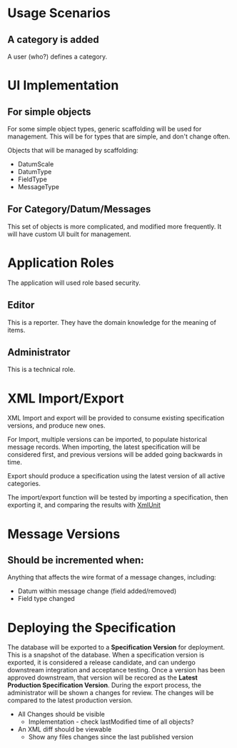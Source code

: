 # Usage Scenarios

## A category is added

A user (who?) defines a category.


# UI Implementation

## For simple objects

For some simple object types, generic scaffolding will be used for management. This will be for types that are simple, and don't change often.

Objects that will be managed by scaffolding:

* DatumScale
* DatumType
* FieldType
* MessageType

## For Category/Datum/Messages

This set of objects is more complicated, and modified more frequently. It will have custom UI built for management.


# Application Roles

The application will used role based security.

## Editor

This is a reporter. They have the domain knowledge for the meaning of items.

## Administrator

This is a technical role.

# XML Import/Export

XML Import and export will be provided to consume existing specification versions, and produce new ones.

For Import, multiple versions can be imported, to populate historical message records. When importing, the latest specification will be considered first, and previous versions will be added going backwards in time.

Export should produce a specification using the latest version of all active categories.

The import/export function will be tested by importing a specification, then exporting it, and comparing the results with [XmlUnit](http://www.xmlunit.org/)


# Message Versions

## Should be incremented when:

Anything that affects the wire format of a message changes, including:
    
* Datum within message change (field added/removed)
* Field type changed
    
 

# Deploying the Specification

The database will be exported to a **Specification Version** for deployment. This is a snapshot of the database. When a specification version is exported, it is considered a release candidate, and can undergo downstream integration and acceptance testing. Once a version has been approved downstream, that version will be recored as the **Latest Production Specification Version**.
During the export process, the administrator will be shown a changes for review. The changes will be compared to the latest production version.


* All Changes should be visible
    * Implementation - check lastModified time of all objects?
* An XML diff should be viewable
    * Show any files changes since the last published version

